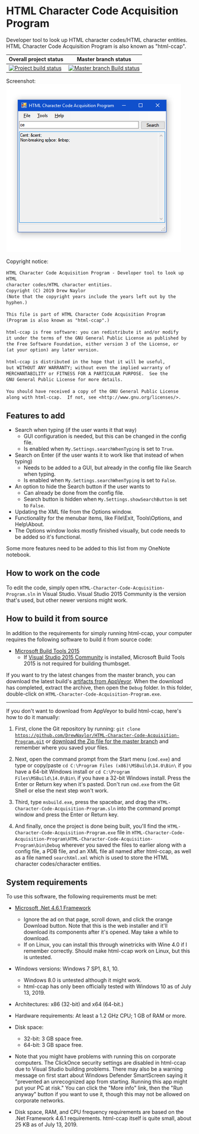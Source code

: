# HTML Character Code Acquisition Program
Developer tool to look up HTML character codes/HTML character entities. HTML Character Code Acquisition Program is also known as "html-ccap".

| Overall project status | Master branch status |
|------------------------------------------------------------------------|----------------------------|
| [![Project build status](https://ci.appveyor.com/api/projects/status/qekkf6yq173eybn4?svg=true)](https://ci.appveyor.com/project/DrewNaylor/html-character-code-acquisition-program) | [![Master branch Build status](https://ci.appveyor.com/api/projects/status/qekkf6yq173eybn4/branch/master?svg=true)](https://ci.appveyor.com/project/DrewNaylor/html-character-code-acquisition-program/branch/master) |

Screenshot:<br>
![](/docs/images/html-ccap_search-screenshot.png?raw=true)

Copyright notice:

```
HTML Character Code Acquisition Program - Developer tool to look up HTML
character codes/HTML character entities.
Copyright (C) 2019 Drew Naylor
(Note that the copyright years include the years left out by the hyphen.)

This file is part of HTML Character Code Acquisition Program
(Program is also known as "html-ccap".)

html-ccap is free software: you can redistribute it and/or modify
it under the terms of the GNU General Public License as published by
the Free Software Foundation, either version 3 of the License, or
(at your option) any later version.

html-ccap is distributed in the hope that it will be useful,
but WITHOUT ANY WARRANTY; without even the implied warranty of
MERCHANTABILITY or FITNESS FOR A PARTICULAR PURPOSE.  See the
GNU General Public License for more details.

You should have received a copy of the GNU General Public License
along with html-ccap.  If not, see <http://www.gnu.org/licenses/>.
```

## Features to add

- Search when typing (if the user wants it that way)
  - GUI configuration is needed, but this can be changed in the config file.
  - Is enabled when `My.Settings.searchWhenTyping` is set to `True`.
- Search on Enter (if the user wants it to work like that instead of when typing)
  - Needs to be added to a GUI, but already in the config file like Search when typing.
  - Is enabled when `My.Settings.searchWhenTyping` is set to `False`.
- An option to hide the Search button if the user wants to
  - Can already be done from the config file.
  - Search button is hidden when `My.Settings.showSearchButton` is set to `False`.
- Updating the XML file from the Options window.
- Functionality for the menubar items, like File\Exit, Tools\Options, and Help\About.
- The Options window looks mostly finished visually, but code needs to be added so it's functional.

Some more features need to be added to this list from my OneNote notebook.


## How to work on the code

To edit the code, simply open `HTML-Character-Code-Acquisition-Program.sln` in Visual Studio. Visual Studio 2015 Community is the version that's used, but other newer versions might work.

## How to build it from source

In addition to the requirements for simply running html-ccap, your computer requires the following software to build it from source code:

- [Microsoft Build Tools 2015](https://www.microsoft.com/en-us/download/details.aspx?id=48159)
  - If [Visual Studio 2015 Community](https://www.visualstudio.com/vs/older-downloads/) is installed, Microsoft Build Tools 2015 is not required for building thumbsget.

If you want to try the latest changes from the master branch, you can download the latest build's [artifacts from AppVeyor](https://ci.appveyor.com/project/DrewNaylor/html-character-code-acquisition-program/branch/master/artifacts). When the download has completed, extract the archive, then open the `Debug` folder. In this folder, double-click on `HTML-Character-Code-Acquisition-Program.exe`.

***

If you don't want to download from AppVeyor to build html-ccap, here's how to do it manually:

1. First, clone the Git repository by running: <code>git clone https://github.com/DrewNaylor/HTML-Character-Code-Acquisition-Program.git</code> or [download the Zip file for the master branch](https://github.com/DrewNaylor/HTML-Character-Code-Acquisition-Program/archive/master.zip) and remember where you saved your files.

2. Next, open the command prompt from the Start menu (`cmd.exe`) and type or copy/paste `cd C:\Program Files (x86)\MSBuild\14.0\Bin\` if you have a 64-bit Windows install or `cd C:\Program Files\MSBuild\14.0\Bin\` if you have a 32-bit Windows install. Press the Enter or Return key when it's pasted. Don't run `cmd.exe` from the Git Shell or else the next step won't work.

3. Third, type `msbuild.exe`, press the spacebar, and drag the `HTML-Character-Code-Acquisition-Program.sln` into the command prompt window and press the Enter or Return key.

4. And finally, once the project is done being built, you'll find the `HTML-Character-Code-Acquisition-Program.exe` file in `HTML-Character-Code-Acquisition-Program\HTML-Character-Code-Acquisition-Program\bin\Debug` wherever you saved the files to earlier along with a config file, a PDB file, and an XML file all named after html-ccap, as well as a file named `searchXml.xml` which is used to store the HTML character codes/character entities.

## System requirements

To use this software, the following requirements must be met:

- [Microsoft .Net 4.6.1 Framework](https://www.microsoft.com/en-us/download/details.aspx?id=49981)

  - Ignore the ad on that page, scroll down, and click the orange Download button. Note that this is the web installer and it'll download its components after it's opened. May take a while to download.
  - If on Linux, you can install this through winetricks with Wine 4.0 if I remember correctly. Should make html-ccap work on Linux, but this is untested.

- Windows versions: Windows 7 SP1, 8.1, 10.
  - Windows 8.0 is untested although it might work.
  - html-ccap has only been officially tested with Windows 10 as of July 13, 2019.

- Architectures: x86 (32-bit) and x64 (64-bit.)

- Hardware requirements: At least a 1.2 GHz CPU; 1 GB of RAM or more.

- Disk space:

  - 32-bit: 3 GB space free.
  - 64-bit: 3 GB space free.

- Note that you might have problems with running this on corporate computers. The ClickOnce security settings are disabled in html-ccap due to Visual Studio building problems. There may also be a warning message on first start about Windows Defender SmartScreen saying it "prevented an unrecognized app from starting. Running this app might put your PC at risk." You can click the "More info" link, then the "Run anyway" button if you want to use it, though this may not be allowed on corporate networks.

- Disk space, RAM, and CPU frequency requirements are based on the .Net Framework 4.6.1 requirements. html-ccap itself is quite small, about 25 KB as of July 13, 2019.
